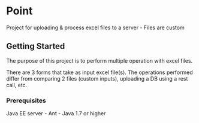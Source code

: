 # Point

Project for uploading &amp; process excel files to a server - Files are custom


## Getting Started

The purpose of this project is to perform multiple operation with excel files.  

There are 3 forms that take as input excel file(s).  The operations performed differ from comparing 2 files (custom inputs), uploading 
a DB using a rest call, etc.

### Prerequisites

Java EE server -
Ant - 
Java 1.7 or higher


